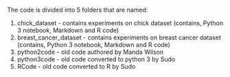 The code is divided into 5 folders that are named:
1. chick_dataset - contains experiments on chick dataset (contains, Python 3 notebook, Markdown and R code)
2. breast_cancer_dataset - contains experiments on breast cancer dataset (contains, Python 3 notebook, Markdown and R code)
3. python2code - old code authored by Manda Wilson
4. python3code - old code converted to python 3 by Sudo
5. RCode - old code converted to R by Sudo

